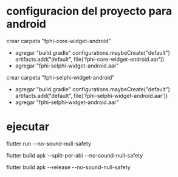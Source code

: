<!-- 
This README describes the package. If you publish this package to pub.dev,
this README's contents appear on the landing page for your package.

For information about how to write a good package README, see the guide for
[writing package pages](https://dart.dev/guides/libraries/writing-package-pages). 

For general information about developing packages, see the Dart guide for
[creating packages](https://dart.dev/guides/libraries/create-library-packages)
and the Flutter guide for
[developing packages and plugins](https://flutter.dev/developing-packages). 
-->

# configuracion del proyecto para android
crear carpeta "fphi-core-widget-android"
- agregar "build.gradle" 
    configurations.maybeCreate("default")
    artifacts.add("default", file('fphi-core-widget-android.aar'))
- agregar "fphi-selphi-widget-android.aar"

crear carpeta "fphi-selphi-widget-android"
- agregar "build.gradle" 
    configurations.maybeCreate("default")
    artifacts.add("default", file('fphi-selphi-widget-android.aar'))
- agregar "fphi-selphi-widget-android.aar"


# ejecutar
flutter run --no-sound-null-safety

flutter build apk --split-per-abi --no-sound-null-safety

flutter build apk --release --no-sound-null-safety